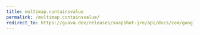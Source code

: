 ```yaml
---
title: multimap.containsvalue
permalink: /multimap.containsvalue/
redirect_to: https://guava.dev/releases/snapshot-jre/api/docs/com/google/common/collect/Multimap.html#containsValue-java.lang.Object-
---
```

